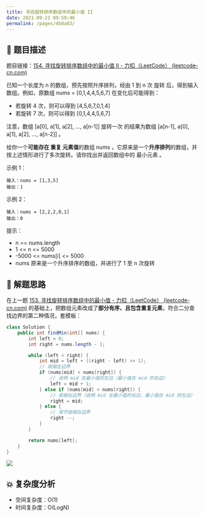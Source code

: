```yaml
---
title: 寻找旋转排序数组中的最小值 II
date: 2021-09-21 09:59:46
permalink: /pages/4b0a03/
---
```


## 📃 题目描述

题目链接：[154. 寻找旋转排序数组中的最小值 II - 力扣（LeetCode） (leetcode-cn.com)](https://leetcode-cn.com/problems/find-minimum-in-rotated-sorted-array-ii/)

已知一个长度为 n 的数组，预先按照升序排列，经由 1 到 n 次 旋转 后，得到输入数组。例如，原数组 nums = [0,1,4,4,5,6,7] 在变化后可能得到：

- 若旋转 4 次，则可以得到 [4,5,6,7,0,1,4]
- 若旋转 7 次，则可以得到 [0,1,4,4,5,6,7]

注意，数组 [a[0], a[1], a[2], ..., a[n-1]] 旋转一次 的结果为数组 [a[n-1], a[0], a[1], a[2], ..., a[n-2]] 。

给你一个**可能存在 重复 元素值**的数组 nums ，它原来是一个**升序排列**的数组，并按上述情形进行了多次旋转。请你找出并返回数组中的 最小元素 。

示例 1：

```
输入：nums = [1,3,5]
输出：1
```

示例 2：

```
输入：nums = [2,2,2,0,1]
输出：0
```


提示：

- n == nums.length
- 1 <= n <= 5000
- -5000 <= nums[i] <= 5000
- nums 原来是一个升序排序的数组，并进行了 1 至 n 次旋转

## 🔔 解题思路

在上一题 [153. 寻找旋转排序数组中的最小值 - 力扣（LeetCode） (leetcode-cn.com)](https://leetcode-cn.com/problems/find-minimum-in-rotated-sorted-array/) 的基础上，把数组元素改成了**部分有序、且包含重复元素**，符合二分查找边界的第二种情况，套模板：


```java
class Solution {
    public int findMin(int[] nums) {
        int left = 0;
        int right = nums.length - 1;

        while (left < right) {
            int mid = left + ((right - left) >> 1);
            // 收缩左边界
            if (nums[mid] > nums[right]) {
                // 说明 mid 在最小值的左边（最小值在 mid 的右边）
                left = mid + 1;
            } else if (nums[mid] < nums[right]) {
                // 收缩右边界（说明 mid 在最小值的右边，最小值在 mid 的左边）
                right = mid;
            } else {
                // 保守收缩右边界
                right --;
            }
        }

        return nums[left];
    }
}
```

![](https://cs-wiki.oss-cn-shanghai.aliyuncs.com/img/20210921101706.png)

## 💥 复杂度分析

- 空间复杂度：O(1)
- 时间复杂度：O(LogN)

